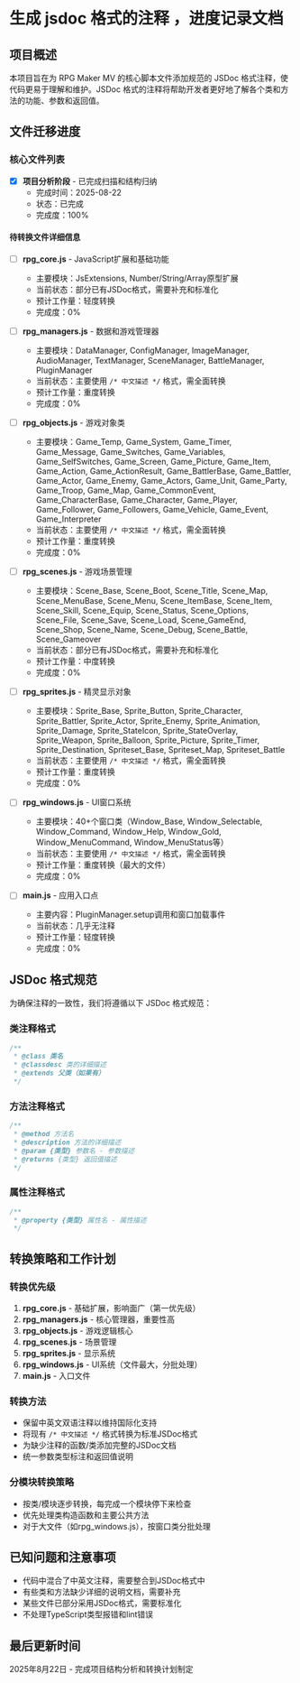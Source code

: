 # 生成 jsdoc 格式的注释 ，进度记录文档

## 项目概述

本项目旨在为 RPG Maker MV 的核心脚本文件添加规范的 JSDoc 格式注释，使代码更易于理解和维护。JSDoc 格式的注释将帮助开发者更好地了解各个类和方法的功能、参数和返回值。

## 文件迁移进度

### 核心文件列表

- [x] **项目分析阶段** - 已完成扫描和结构归纳
  - 完成时间：2025-08-22
  - 状态：已完成
  - 完成度：100%

#### 待转换文件详细信息

- [ ] **rpg_core.js** - JavaScript扩展和基础功能
  - 主要模块：JsExtensions, Number/String/Array原型扩展
  - 当前状态：部分已有JSDoc格式，需要补充和标准化
  - 预计工作量：轻度转换
  - 完成度：0%

- [ ] **rpg_managers.js** - 数据和游戏管理器
  - 主要模块：DataManager, ConfigManager, ImageManager, AudioManager, TextManager, SceneManager, BattleManager, PluginManager
  - 当前状态：主要使用 `/* 中文描述 */` 格式，需全面转换
  - 预计工作量：重度转换
  - 完成度：0%

- [ ] **rpg_objects.js** - 游戏对象类
  - 主要模块：Game_Temp, Game_System, Game_Timer, Game_Message, Game_Switches, Game_Variables, Game_SelfSwitches, Game_Screen, Game_Picture, Game_Item, Game_Action, Game_ActionResult, Game_BattlerBase, Game_Battler, Game_Actor, Game_Enemy, Game_Actors, Game_Unit, Game_Party, Game_Troop, Game_Map, Game_CommonEvent, Game_CharacterBase, Game_Character, Game_Player, Game_Follower, Game_Followers, Game_Vehicle, Game_Event, Game_Interpreter
  - 当前状态：主要使用 `/* 中文描述 */` 格式，需全面转换
  - 预计工作量：重度转换
  - 完成度：0%

- [ ] **rpg_scenes.js** - 游戏场景管理
  - 主要模块：Scene_Base, Scene_Boot, Scene_Title, Scene_Map, Scene_MenuBase, Scene_Menu, Scene_ItemBase, Scene_Item, Scene_Skill, Scene_Equip, Scene_Status, Scene_Options, Scene_File, Scene_Save, Scene_Load, Scene_GameEnd, Scene_Shop, Scene_Name, Scene_Debug, Scene_Battle, Scene_Gameover
  - 当前状态：部分已有JSDoc格式，需要补充和标准化
  - 预计工作量：中度转换
  - 完成度：0%

- [ ] **rpg_sprites.js** - 精灵显示对象
  - 主要模块：Sprite_Base, Sprite_Button, Sprite_Character, Sprite_Battler, Sprite_Actor, Sprite_Enemy, Sprite_Animation, Sprite_Damage, Sprite_StateIcon, Sprite_StateOverlay, Sprite_Weapon, Sprite_Balloon, Sprite_Picture, Sprite_Timer, Sprite_Destination, Spriteset_Base, Spriteset_Map, Spriteset_Battle
  - 当前状态：主要使用 `/* 中文描述 */` 格式，需全面转换
  - 预计工作量：重度转换
  - 完成度：0%

- [ ] **rpg_windows.js** - UI窗口系统
  - 主要模块：40+个窗口类（Window_Base, Window_Selectable, Window_Command, Window_Help, Window_Gold, Window_MenuCommand, Window_MenuStatus等）
  - 当前状态：主要使用 `/* 中文描述 */` 格式，需全面转换
  - 预计工作量：重度转换（最大的文件）
  - 完成度：0%

- [ ] **main.js** - 应用入口点
  - 主要内容：PluginManager.setup调用和窗口加载事件
  - 当前状态：几乎无注释
  - 预计工作量：轻度转换
  - 完成度：0%

## JSDoc 格式规范

为确保注释的一致性，我们将遵循以下 JSDoc 格式规范：

### 类注释格式

```javascript
/**
 * @class 类名
 * @classdesc 类的详细描述
 * @extends 父类（如果有）
 */
```

### 方法注释格式

```javascript
/**
 * @method 方法名
 * @description 方法的详细描述
 * @param {类型} 参数名 - 参数描述
 * @returns {类型} 返回值描述
 */
```

### 属性注释格式

```javascript
/**
 * @property {类型} 属性名 - 属性描述
 */
```

## 转换策略和工作计划

### 转换优先级
1. **rpg_core.js** - 基础扩展，影响面广（第一优先级）
2. **rpg_managers.js** - 核心管理器，重要性高
3. **rpg_objects.js** - 游戏逻辑核心
4. **rpg_scenes.js** - 场景管理
5. **rpg_sprites.js** - 显示系统
6. **rpg_windows.js** - UI系统（文件最大，分批处理）
7. **main.js** - 入口文件

### 转换方法
- 保留中英文双语注释以维持国际化支持
- 将现有 `/* 中文描述 */` 格式转换为标准JSDoc格式
- 为缺少注释的函数/类添加完整的JSDoc文档
- 统一参数类型标注和返回值说明

### 分模块转换策略
- 按类/模块逐步转换，每完成一个模块停下来检查
- 优先处理类构造函数和主要公共方法
- 对于大文件（如rpg_windows.js），按窗口类分批处理

## 已知问题和注意事项

- 代码中混合了中英文注释，需要整合到JSDoc格式中
- 有些类和方法缺少详细的说明文档，需要补充
- 某些文件已部分采用JSDoc格式，需要标准化
- 不处理TypeScript类型报错和lint错误

## 最后更新时间

2025年8月22日 - 完成项目结构分析和转换计划制定
